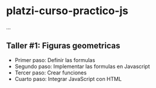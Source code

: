 # platzi-curso-practico-js

...

## Taller #1: Figuras geometricas

- Primer paso: Definir las formulas
- Segundo paso: Implementar las formulas en Javascript
- Tercer paso: Crear funciones
- Cuarto paso: Integrar JavaScript con HTML